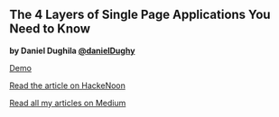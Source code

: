## The 4 Layers of Single Page Applications You Need to Know

**by Daniel Dughila [@danielDughy](https://twitter.com/danielDughy)**

[Demo](https://intojs.github.io/architecting-single-page-applications/)

[Read the article on HackeNoon](https://hackernoon.com/architecting-single-page-applications-b842ea633c2e)

[Read all my articles on Medium](https://medium.com/@danieldughila)
